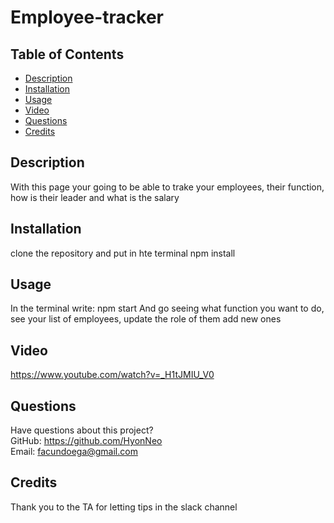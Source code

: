 # Employee-tracker

## Table of Contents
  * [Description](#description)
  * [Installation](#installation)
  * [Usage](#usage)
  * [Video](#video)
  * [Questions](#questions)
  * [Credits](#credits)

    
  ## Description
  With this page your going to be able to trake your employees, their function, how is their leader and what is the salary

  
  ## Installation
  clone the repository and put in hte terminal npm install

  
  ## Usage
  In the terminal write: npm start
  And go seeing what function you want to do, see your list of employees, update the role of them add new ones


  ## Video
  https://www.youtube.com/watch?v=_H1tJMIU_V0


  ## Questions
  Have questions about this project?  
  GitHub: https://github.com/HyonNeo  
  Email: facundoega@gmail.com

  
  ## Credits
  Thank you to the TA for letting tips in the slack channel
